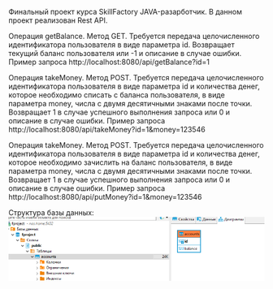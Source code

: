 Финальный проект курса SkillFactory JAVA-разарботчик.
В данном проект реализован Rest API.

Операция getBalance.
Метод GET. Требуется передача целочисленного идентификатора пользователя в виде параметра id.
Возвращает текущий баланс пользователя или -1 и описание в случае ошибки.
Пример запроса http://localhost:8080/api/getBalance?id=1

Операция takeMoney.
Метод POST. Требуется передача целочисленного идентификатора пользователя в виде параметра id и количества денег,
которое необходимо списать с баланса пользователя, в виде параметра money, числа с двумя десятичными знаками после точки.
Возвращает 1 в случае успешного выполнения запроса или 0 и описание в случае ошибки.
Пример запроса http://localhost:8080/api/takeMoney?id=1&money=123546

Операция takeMoney.
Метод POST. Требуется передача целочисленного идентификатора пользователя в виде параметра id и количества денег,
которое необходимо зачислить на баланс пользователя, в виде параметра money, числа с двумя десятичными знаками после точки.
Возвращает 1 в случае успешного выполнения запроса или 0 и описание в случае ошибки.
Пример запроса http://localhost:8080/api/putMoney?id=1&money=123546

Структура базы данных:
![](https://github.com/adapterig/SkillFactoryFproject/blob/master/db.PNG?raw=true)